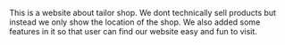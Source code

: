This is a website about tailor shop. 
We dont technically sell products but instead we only show the location of the shop.
We also added some features in it so that user can find our website easy and fun to visit.
